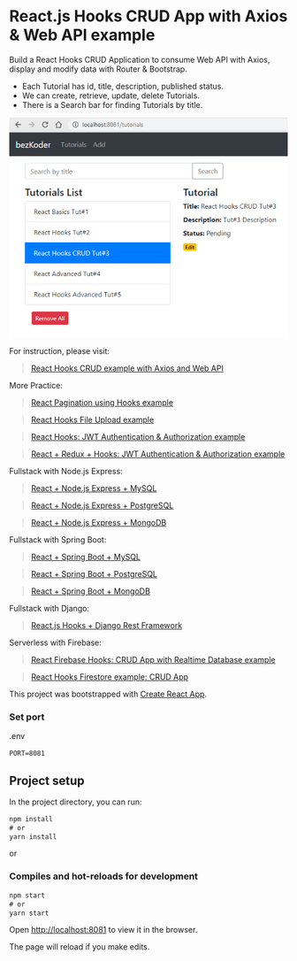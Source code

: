 # React.js Hooks CRUD App with Axios & Web API example
Build a React Hooks CRUD Application to consume Web API with Axios, display and modify data with Router & Bootstrap.
- Each Tutorial has id, title, description, published status.
- We can create, retrieve, update, delete Tutorials.
- There is a Search bar for finding Tutorials by title.

![react-hooks-crud-axios-api-example](react-hooks-crud-axios-api-example.png)

For instruction, please visit:
> [React Hooks CRUD example with Axios and Web API](https://bezkoder.com/react-hooks-crud-axios-api/)

More Practice:
> [React Pagination using Hooks example](https://bezkoder.com/react-pagination-hooks/)

> [React Hooks File Upload example](https://bezkoder.com/react-hooks-file-upload/)

> [React Hooks: JWT Authentication & Authorization example](https://bezkoder.com/react-hooks-jwt-auth/)

> [React + Redux + Hooks: JWT Authentication & Authorization example](https://bezkoder.com/react-hooks-redux-login-registration-example/)

Fullstack with Node.js Express:
> [React + Node.js Express + MySQL](https://bezkoder.com/react-node-express-mysql/)

> [React + Node.js Express + PostgreSQL](https://bezkoder.com/react-node-express-postgresql/)

> [React + Node.js Express + MongoDB](https://bezkoder.com/react-node-express-mongodb-mern-stack/)

Fullstack with Spring Boot:
> [React + Spring Boot + MySQL](https://bezkoder.com/react-spring-boot-crud/)

> [React + Spring Boot + PostgreSQL](https://bezkoder.com/spring-boot-react-postgresql/)

> [React + Spring Boot + MongoDB](https://bezkoder.com/react-spring-boot-mongodb/)

Fullstack with Django:
> [React.js Hooks + Django Rest Framework](https://bezkoder.com/django-react-hooks/)

Serverless with Firebase:
> [React Firebase Hooks: CRUD App with Realtime Database example](https://bezkoder.com/react-firebase-hooks-crud/)

> [React Hooks Firestore example: CRUD App](https://bezkoder.com/react-hooks-firestore/)

This project was bootstrapped with [Create React App](https://github.com/facebook/create-react-app).

### Set port
.env
```
PORT=8081
```

## Project setup

In the project directory, you can run:

```
npm install
# or
yarn install
```

or

### Compiles and hot-reloads for development

```
npm start
# or
yarn start
```

Open [http://localhost:8081](http://localhost:8081) to view it in the browser.

The page will reload if you make edits.
